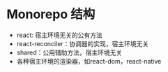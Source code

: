 # Monorepo 结构

- react: 宿主环境无关的公有方法
- react-reconciler：协调器的实现，宿主环境无关
- shared：公用辅助方法，宿主环境无关
- 各种宿主环境的渲染器，如react-dom，react-native
